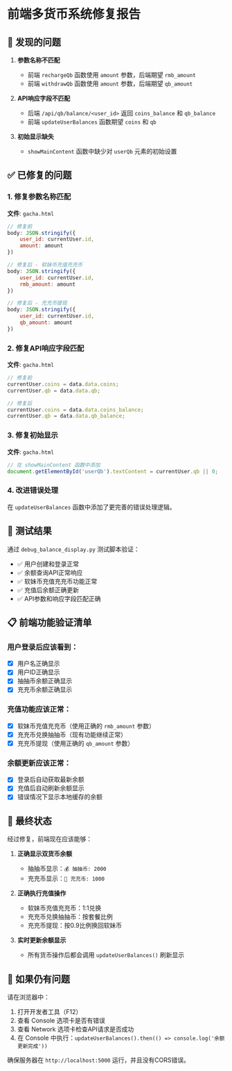 # 前端多货币系统修复报告

## 🐛 发现的问题

1. **参数名称不匹配**
   - 前端 `rechargeQb` 函数使用 `amount` 参数，后端期望 `rmb_amount`
   - 前端 `withdrawQb` 函数使用 `amount` 参数，后端期望 `qb_amount`

2. **API响应字段不匹配**
   - 后端 `/api/qb/balance/<user_id>` 返回 `coins_balance` 和 `qb_balance`
   - 前端 `updateUserBalances` 函数期望 `coins` 和 `qb`

3. **初始显示缺失**
   - `showMainContent` 函数中缺少对 `userQb` 元素的初始设置

## ✅ 已修复的问题

### 1. 修复参数名称匹配

**文件**: `gacha.html`

```javascript
// 修复前
body: JSON.stringify({ 
    user_id: currentUser.id,
    amount: amount 
})

// 修复后 - 软妹币充值充充币
body: JSON.stringify({ 
    user_id: currentUser.id,
    rmb_amount: amount 
})

// 修复后 - 充充币提现
body: JSON.stringify({ 
    user_id: currentUser.id,
    qb_amount: amount 
})
```

### 2. 修复API响应字段匹配

**文件**: `gacha.html`

```javascript
// 修复前
currentUser.coins = data.data.coins;
currentUser.qb = data.data.qb;

// 修复后
currentUser.coins = data.data.coins_balance;
currentUser.qb = data.data.qb_balance;
```

### 3. 修复初始显示

**文件**: `gacha.html`

```javascript
// 在 showMainContent 函数中添加
document.getElementById('userQb').textContent = currentUser.qb || 0;
```

### 4. 改进错误处理

在 `updateUserBalances` 函数中添加了更完善的错误处理逻辑。

## 🧪 测试结果

通过 `debug_balance_display.py` 测试脚本验证：

- ✅ 用户创建和登录正常
- ✅ 余额查询API正常响应
- ✅ 软妹币充值充充币功能正常
- ✅ 充值后余额正确更新
- ✅ API参数和响应字段匹配正确

## 📋 前端功能验证清单

### 用户登录后应该看到：
- [x] 用户名正确显示
- [x] 用户ID正确显示  
- [x] 抽抽币余额正确显示
- [x] 充充币余额正确显示

### 充值功能应该正常：
- [x] 软妹币充值充充币（使用正确的 `rmb_amount` 参数）
- [x] 充充币兑换抽抽币（现有功能继续正常）
- [x] 充充币提现（使用正确的 `qb_amount` 参数）

### 余额更新应该正常：
- [x] 登录后自动获取最新余额
- [x] 充值后自动刷新余额显示
- [x] 错误情况下显示本地缓存的余额

## 🎯 最终状态

经过修复，前端现在应该能够：

1. **正确显示双货币余额**
   - 抽抽币显示：`💰 抽抽币: 2000`
   - 充充币显示：`💎 充充币: 1000`

2. **正确执行充值操作**
   - 软妹币充值充充币：1:1兑换
   - 充充币兑换抽抽币：按套餐比例
   - 充充币提现：按0.9比例换回软妹币

3. **实时更新余额显示**
   - 所有货币操作后都会调用 `updateUserBalances()` 刷新显示

## 🔧 如果仍有问题

请在浏览器中：
1. 打开开发者工具（F12）
2. 查看 Console 选项卡是否有错误
3. 查看 Network 选项卡检查API请求是否成功
4. 在 Console 中执行：`updateUserBalances().then(() => console.log('余额更新完成'))`

确保服务器在 `http://localhost:5000` 运行，并且没有CORS错误。

